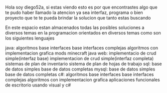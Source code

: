 


Hola soy diego52a, 
si estas viendo esto es por que encontrastes algo que te pudo haber llamado la atencion ya sea interfaz, programa o bien proyecto 
que te te pueda brindar la solucion que tanto estas buscando

En este espacio estan almacenados todas las posibles soluciones a diversos temas en la programacion orientados en diversos temas 
como son los siguientes lenguajes

java:
  algoritmos base
  interfaces base
  interfaces complejas
  algoritmos con implementacion grafica 
  mods minecraft
java web:
  implementacio de crud simple(interfaz base)
  implementacion de crud simple(interfaz completa)
  sistemas de plan de inventario
  sistema de plan de hojas de trabajo
sql:
  base de datos simples
  base de datos completas
mysql:
  base de datos simples 
  base de datos completas
c#:
  algoritmos base
  interfaces base
  interfaces complejas
  algoritmos con implementacion grafica 
  aplicaciones funcionales de escritorio usando visual y c#

 




<!---
diego52a/diego52a is a ✨ special ✨ repository because its `README.md` (this file) appears on your GitHub profile.
You can click the Preview link to take a look at your changes.
--->
